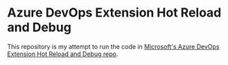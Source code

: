# Azure DevOps Extension Hot Reload and Debug

This repository is my attempt to run the code in [Microsoft's Azure DevOps Extension Hot Reload and Debug repo](https://github.com/microsoft/azure-devops-extension-hot-reload-and-debug).
